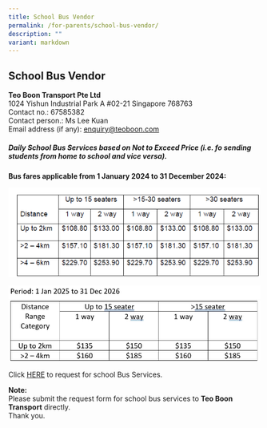 ```yaml
---
title: School Bus Vendor
permalink: /for-parents/school-bus-vendor/
description: ""
variant: markdown
---
```

## School Bus Vendor

<b>Teo Boon Transport Pte Ltd</b><br>
1024 Yishun Industrial Park A #02-21
Singapore 768763<br>
Contact no.: 67585382<br>
Contact person.: Ms Lee Kuan<br>
Email address (if any): enquiry@teoboon.com

##### Daily School Bus Services based on Not to Exceed Price (i.e. fo sending students from home to school and vice versa).

<b>Bus fares applicable from 1 January 2024 to 31 December 2024:</b>

![](/images/School%20Bus/2024/bus%20fare%202024.png)

![School Bus Rate for 2025 - 2026](/images/SchBus2025.jpg)

Click [HERE](/files/School%20Bus/2025/Request%20for%20School%20Bus%20Service.pdf) to request for school Bus Services.

**Note:** <br>
Please submit the request form for school bus services to **Teo Boon Transport** directly. <br>
Thank you.